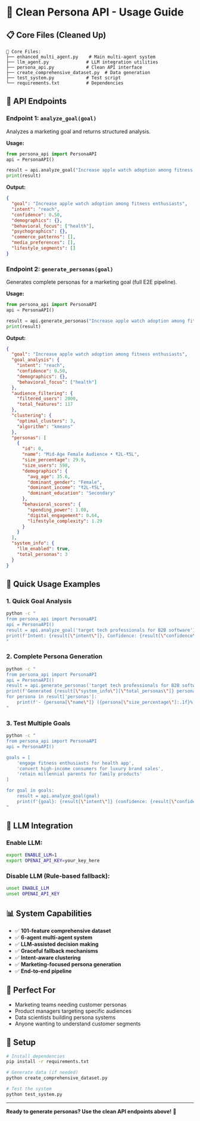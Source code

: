 # 🚀 Clean Persona API - Usage Guide

## 📋 Core Files (Cleaned Up)

```
📁 Core Files:
├── enhanced_multi_agent.py    # Main multi-agent system
├── llm_agent.py              # LLM integration utilities  
├── persona_api.py            # Clean API interface
├── create_comprehensive_dataset.py  # Data generation
├── test_system.py            # Test script
└── requirements.txt          # Dependencies
```

## 🎯 API Endpoints

### **Endpoint 1: `analyze_goal(goal)`**
Analyzes a marketing goal and returns structured analysis.

**Usage:**
```python
from persona_api import PersonaAPI
api = PersonaAPI()

result = api.analyze_goal("Increase apple watch adoption among fitness enthusiasts")
print(result)
```

**Output:**
```json
{
  "goal": "Increase apple watch adoption among fitness enthusiasts",
  "intent": "reach",
  "confidence": 0.50,
  "demographics": {},
  "behavioral_focus": ["health"],
  "psychographics": {},
  "commerce_patterns": [],
  "media_preferences": [],
  "lifestyle_segments": []
}
```

### **Endpoint 2: `generate_personas(goal)`**
Generates complete personas for a marketing goal (full E2E pipeline).

**Usage:**
```python
from persona_api import PersonaAPI
api = PersonaAPI()

result = api.generate_personas("Increase apple watch adoption among fitness enthusiasts")
print(result)
```

**Output:**
```json
{
  "goal": "Increase apple watch adoption among fitness enthusiasts",
  "goal_analysis": {
    "intent": "reach",
    "confidence": 0.50,
    "demographics": {},
    "behavioral_focus": ["health"]
  },
  "audience_filtering": {
    "filtered_users": 2000,
    "total_features": 117
  },
  "clustering": {
    "optimal_clusters": 3,
    "algorithm": "kmeans"
  },
  "personas": [
    {
      "id": 0,
      "name": "Mid-Age Female Audience • ₹2L-₹5L",
      "size_percentage": 29.9,
      "size_users": 598,
      "demographics": {
        "avg_age": 35.6,
        "dominant_gender": "Female",
        "dominant_income": "₹2L-₹5L",
        "dominant_education": "Secondary"
      },
      "behavioral_scores": {
        "spending_power": 1.08,
        "digital_engagement": 0.64,
        "lifestyle_complexity": 1.29
      }
    }
  ],
  "system_info": {
    "llm_enabled": true,
    "total_personas": 3
  }
}
```

## 🚀 Quick Usage Examples

### **1. Quick Goal Analysis**
```bash
python -c "
from persona_api import PersonaAPI
api = PersonaAPI()
result = api.analyze_goal('target tech professionals for B2B software')
print(f'Intent: {result[\"intent\"]}, Confidence: {result[\"confidence\"]:.2f}')
"
```

### **2. Complete Persona Generation**
```bash
python -c "
from persona_api import PersonaAPI
api = PersonaAPI()
result = api.generate_personas('target tech professionals for B2B software')
print(f'Generated {result[\"system_info\"][\"total_personas\"]} personas')
for persona in result['personas']:
    print(f'- {persona[\"name\"]} ({persona[\"size_percentage\"]:.1f}%)')
"
```

### **3. Test Multiple Goals**
```bash
python -c "
from persona_api import PersonaAPI
api = PersonaAPI()

goals = [
    'engage fitness enthusiasts for health app',
    'convert high-income consumers for luxury brand sales',
    'retain millennial parents for family products'
]

for goal in goals:
    result = api.analyze_goal(goal)
    print(f'{goal}: {result[\"intent\"]} (confidence: {result[\"confidence\"]:.2f})')
"
```

## 🤖 LLM Integration

### **Enable LLM:**
```bash
export ENABLE_LLM=1
export OPENAI_API_KEY=your_key_here
```

### **Disable LLM (Rule-based fallback):**
```bash
unset ENABLE_LLM
unset OPENAI_API_KEY
```

## 📊 System Capabilities

- ✅ **101-feature comprehensive dataset**
- ✅ **6-agent multi-agent system**
- ✅ **LLM-assisted decision making**
- ✅ **Graceful fallback mechanisms**
- ✅ **Intent-aware clustering**
- ✅ **Marketing-focused persona generation**
- ✅ **End-to-end pipeline**

## 🎯 Perfect For

- Marketing teams needing customer personas
- Product managers targeting specific audiences
- Data scientists building persona systems
- Anyone wanting to understand customer segments

## 🔧 Setup

```bash
# Install dependencies
pip install -r requirements.txt

# Generate data (if needed)
python create_comprehensive_dataset.py

# Test the system
python test_system.py
```

---

**Ready to generate personas? Use the clean API endpoints above!** 🚀
